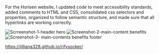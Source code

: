 For the Horisen website, I updated code to meet accessibility standards, added comments to HTML and CSS, consolidated css selectors and properties, organized to follow semantic structure, and made sure that all hyperlinks are working correctly.

![Scrreenshot-1-header hero](https://user-images.githubusercontent.com/81400805/115325025-e9677e80-a158-11eb-9cec-855d2fe2d2d0.PNG)
![Screenshot-2-main-content benefits](https://user-images.githubusercontent.com/81400805/115325036-ef5d5f80-a158-11eb-84b3-12263eb4e933.PNG)
![Screenshot-3- main-contents benefits footer](https://user-images.githubusercontent.com/81400805/115325041-f1272300-a158-11eb-84c1-92607e6d8b47.PNG)

https://jilliana328.github.io/rifysocker/